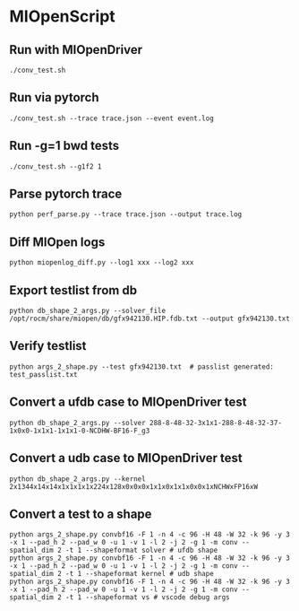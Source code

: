 # MIOpenScript

## Run with MIOpenDriver
    ./conv_test.sh

## Run via pytorch
    ./conv_test.sh --trace trace.json --event event.log

## Run -g=1 bwd tests
    ./conv_test.sh --g1f2 1

## Parse pytorch trace
    python perf_parse.py --trace trace.json --output trace.log

## Diff MIOpen logs
    python miopenlog_diff.py --log1 xxx --log2 xxx

## Export testlist from db
    python db_shape_2_args.py --solver_file /opt/rocm/share/miopen/db/gfx942130.HIP.fdb.txt --output gfx942130.txt

## Verify testlist
    python args_2_shape.py --test gfx942130.txt  # passlist generated: test_passlist.txt

## Convert a ufdb case to MIOpenDriver test
    python db_shape_2_args.py --solver 288-8-48-32-3x1x1-288-8-48-32-37-1x0x0-1x1x1-1x1x1-0-NCDHW-BF16-F_g3

## Convert a udb case to MIOpenDriver test
    python db_shape_2_args.py --kernel 2x1344x14x14x1x1x1x1x224x128x0x0x0x1x1x0x1x1x0x0x1xNCHWxFP16xW

## Convert a test to a shape
    python args_2_shape.py convbf16 -F 1 -n 4 -c 96 -H 48 -W 32 -k 96 -y 3 -x 1 --pad_h 2 --pad_w 0 -u 1 -v 1 -l 2 -j 2 -g 1 -m conv --spatial_dim 2 -t 1 --shapeformat solver # ufdb shape
    python args_2_shape.py convbf16 -F 1 -n 4 -c 96 -H 48 -W 32 -k 96 -y 3 -x 1 --pad_h 2 --pad_w 0 -u 1 -v 1 -l 2 -j 2 -g 1 -m conv --spatial_dim 2 -t 1 --shapeformat kernel # udb shape
    python args_2_shape.py convbf16 -F 1 -n 4 -c 96 -H 48 -W 32 -k 96 -y 3 -x 1 --pad_h 2 --pad_w 0 -u 1 -v 1 -l 2 -j 2 -g 1 -m conv --spatial_dim 2 -t 1 --shapeformat vs # vscode debug args